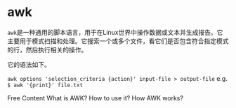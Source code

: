# awk

`awk`是一种通用的脚本语言，用于在Linux世界中操作数据或文本并生成报告。它主要用于模式扫描和处理。它搜索一个或多个文件，看它们是否包含符合指定模式的行，然后执行相关的操作。

它的语法如下。

`awk options 'selection_criteria {action}' input-file > output-file` e.g. `$ awk '{print}' file.txt`

<ResourceGroupTitle>Free Content</ResourceGroupTitle>
<BadgeLink colorScheme='yellow' badgeText='Read' href='https://www.geeksforgeeks.org/awk-command-unixlinux-examples/'>What is AWK? How to use it?</BadgeLink>
<BadgeLink colorScheme='yellow' badgeText='Read' href='https://linuxize.com/post/awk-command/'>How AWK works?</BadgeLink>